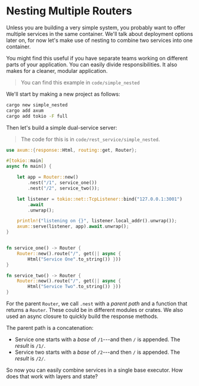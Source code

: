# Nesting Multiple Routers

Unless you are building a very simple system, you probably want to offer multiple services in the same container. We'll talk about deployment options later on, for now let's make use of nesting to combine two services into one container.

You might find this useful if you have separate teams working on different parts of your application. You can easily divide responsibilities. It also makes for a cleaner, modular application.

> You can find this example in `code/simple_nested`

We'll start by making a new project as follows:

```bash
cargo new simple_nested
cargo add axum
cargo add tokio -F full
```

Then let's build a simple dual-service server:

> The code for this is in `code/rest_service/simple_nested`.

```rust
use axum::{response::Html, routing::get, Router};

#[tokio::main]
async fn main() {

    let app = Router::new()
        .nest("/1", service_one())
        .nest("/2", service_two());

    let listener = tokio::net::TcpListener::bind("127.0.0.1:3001")
        .await
        .unwrap();

    println!("listening on {}", listener.local_addr().unwrap());
    axum::serve(listener, app).await.unwrap();
}


fn service_one() -> Router {
    Router::new().route("/", get(|| async { 
        Html("Service One".to_string()) }))
}

fn service_two() -> Router {
    Router::new().route("/", get(|| async { 
        Html("Service Two".to_string()) }))
}
```

For the parent `Router`, we call `.nest` with a *parent path* and a function that returns a `Router`. These could be in different modules or crates. We also used an async closure to quickly build the response methods.

The parent path is a concatenation:

* Service one starts with a *base* of `/1`---and then `/` is appended. The *result* is `/1/`.
* Service two starts with a *base* of `/2`---and then `/` is appended. The *result* is `/2/`.

So now you can easily combine services in a single base executor. How does that work with layers and state?
